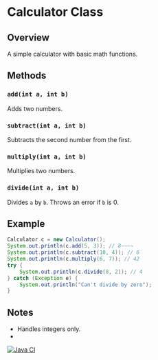 # Calculator Class

## Overview
A simple calculator with basic math functions.

## Methods

### `add(int a, int b)`
Adds two numbers.

### `subtract(int a, int b)`
Subtracts the second number from the first.

### `multiply(int a, int b)`
Multiplies two numbers.

### `divide(int a, int b)`
Divides `a` by `b`. Throws an error if `b` is 0.

## Example
```java
Calculator c = new Calculator();
System.out.println(c.add(5, 3)); // 8~~~~
System.out.println(c.subtract(10, 4)); // 6
System.out.println(c.multiply(6, 7)); // 42
try {
    System.out.println(c.divide(8, 2)); // 4
} catch (Exception e) {
    System.out.println("Can't divide by zero");
}
```

## Notes
- Handles integers only.
- 
[![Java CI](https://github.com/triki-hunter/Calculator/actions/workflows/ci.yml/badge.svg)](https://github.com/triki-hunter/Calculator/actions/workflows/ci.yml)



